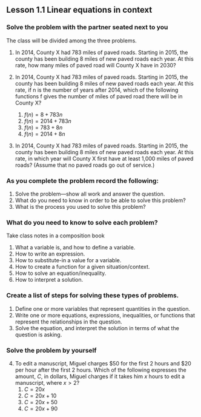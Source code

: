 ## Lesson 1.1 Linear equations in context

### Solve the problem with the partner seated next to you
The class will be divided among the three problems.

1. In 2014, County X had 783 miles of paved roads. Starting in 2015, the county has
    been building 8 miles of new paved roads each year. At this rate, how many miles
    of paved road will County X have in 2030?
1. In 2014, County X had 783 miles of paved roads. Starting in 2015, the county has
    been building 8 miles of new paved roads each year. At this rate, if n is the number
    of years after 2014, which of the following functions f gives the number of miles
    of paved road there will be in County X?
    1. $f(n) = 8 + 783n$
    1. $f(n) = 2014 + 783n$
    1. $f(n) = 783 + 8n$
    1. $f(n) = 2014 + 8n$

1. In 2014, County X had 783 miles of paved roads. Starting in 2015, the county has
    been building 8 miles of new paved roads each year. At this rate, in which year will
    County X first have at least 1,000 miles of paved roads?
  (Assume that no paved roads go out of service.)

### As you complete the problem record the following:
1. Solve the problem—show all work and answer the question.
1. What do you need to know in order to be able to solve this problem?
1. What is the process you used to solve this problem?

### What do you need to know to solve each problem?
Take class notes in a composition book
1. What a variable is, and how to define a variable.
1. How to write an expression.
1. How to substitute-in a value for a variable.
1. How to create a function for a given situation/context.
1. How to solve an equation/inequality.
1. How to interpret a solution.

### Create a list of steps for solving these types of problems.
1. Define one or more variables that represent quantities in the question.
1. Write one or more equations, expressions, inequalities, or functions that represent the relationships in the question.
1. Solve the equation, and interpret the solution in terms of what the question is asking.

### Solve the problem by yourself
4. To edit a manuscript, Miguel charges \$50 for the first 2 hours and \$20 per hour after the first 2 hours. Which of the following expresses the amount, $C$, in dollars, Miguel charges if it takes him $x$ hours to edit a manuscript, where $x>2$?  
    1. $C=20x$
    1. $C=20x+10$
    1. $C=20x+50$
    1. $C=20x+90$